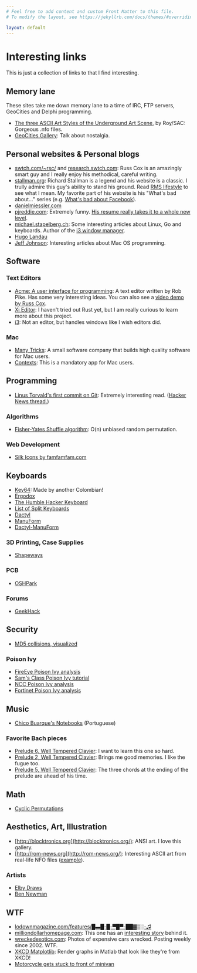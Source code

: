 ```yaml
---
# Feel free to add content and custom Front Matter to this file.
# To modify the layout, see https://jekyllrb.com/docs/themes/#overriding-theme-defaults

layout: default
---
```


# Interesting links

This is just a collection of links to that I find interesting.

## Memory lane

These sites take me down memory lane to a time of IRC, FTP servers, GeoCities and Delphi programming.

* [The three ASCII Art Styles of the Underground Art Scene](http://www.roysac.com/roy-sac_styles_of_underground_text_art.html), by Roy/SAC: Gorgeous .nfo files.
* [GeoCities Gallery](https://geocities.restorativland.org/): Talk about nostalgia.

## Personal websites & Personal blogs

* [swtch.com/~rsc/](https://swtch.com/~rsc/) and [research.swtch.com](https://research.swtch.com): Russ Cox is an amazingly smart guy and I really enjoy his methodical, careful writing.
* [stallman.org](https://stallman.org/): Richard Stallman is a legend and his website is a classic. I trully admire this guy's ability to stand his ground. Read [RMS lifestyle](https://stallman.org/rms-lifestyle.html) to see what I mean.  My favorite part of his website is his "What's bad about..." series (e.g. [What's bad about Facebook](https://stallman.org/facebook.html)).
* [danielmiessler.com](https://danielmiessler.com/)
* [pjreddie.com](https://pjreddie.com/): Extremely funny. [His resume really takes it to a whole new level](https://pjreddie.com/static/Redmon%20Resume.pdf).
* [michael.stapelberg.ch](https://michael.stapelberg.ch/): Some interesting articles about Linux, Go and keyboards. Author of the [i3 window manager](https://i3wm.org/).
* [Hugo Landau](https://www.devever.net/~hl/)
* [Jeff Johnson](https://lapcatsoftware.com/articles/): Interesting articles about Mac OS programming.

## Software

### Text Editors
* [Acme: A user interface for programming](https://research.swtch.com/acme.pdf): A text editor written by Rob Pike. Has some very interesting ideas. You can also see a [video demo by Russ Cox](https://www.youtube.com/watch?v=dP1xVpMPn8M&t=526s).
* [Xi Editor](https://github.com/xi-editor/xi-editor): I haven't tried out Rust yet, but I am really curious to learn more about this project.
* [i3](https://i3wm.org/): Not an editor, but handles windows like I wish editors did.

### Mac
* [Many Tricks](https://manytricks.com/): A small software company that builds high quality software for Mac users.
* [Contexts](https://contexts.co/): This is a mandatory app for Mac users.


## Programming

* [Linus Torvald's first commit on Git](https://git.kernel.org/pub/scm/git/git.git/commit/?id=e83c5163316f89bfbde7d9ab23ca2e25604af290): Extremely interesting read. ([Hacker News thread.](https://news.ycombinator.com/item?id=8650483))


### Algorithms
* [Fisher-Yates Shuffle algorithm](https://en.wikipedia.org/wiki/Fisher%E2%80%93Yates_shuffle): O(n) unbiased random permutation.

### Web Development
* [Silk Icons by famfamfam.com](http://famfamfam.com/lab/icons/silk/)

## Keyboards

* [Key64](https://www.key64.org/): Made by another Colombian!
* [Ergodox](https://www.ergodox.io/)
* [The Humble Hacker Keyboard](http://www.humblehacker.com/keyboard/)
* [List of Split Keyboards](https://github.com/diimdeep/awesome-split-keyboards)
* [Dactyl](https://github.com/adereth/dactyl-keyboard)
* [ManuForm](https://geekhack.org/index.php?topic=46015.0)
* [Dactyl-ManuForm](https://github.com/tshort/dactyl-keyboard)

### 3D Printing, Case Supplies

* [Shapeways](https://www.shapeways.com/)

### PCB

* [OSHPark](https://oshpark.com/)

### Forums

* [GeekHack](http://geekhack.org/)

## Security

* [MD5 collisions, visualized](https://www.links.org/?p=6)

### Poison Ivy
* [FireEye Poison Ivy analysis](https://www.fireeye.com/content/dam/fireeye-www/global/en/current-threats/pdfs/rpt-poison-ivy.pdf)
* [Sam's Class Poison Ivy tutorial](https://samsclass.info/123/proj10/p11-PI.htm)
* [NCC Poison Ivy analysis](https://www.nccgroup.com/uk/about-us/newsroom-and-events/blogs/2017/august/analysing-a-recent-poison-ivy-sample/)
* [Fortinet Poison Ivy analysis](https://www.fortinet.com/blog/threat-research/deep-analysis-of-new-poison-ivy-variant)

## Music

* [Chico Buarque's Notebooks](http://www.jobim.org/chico/handle/2010.2/1843) (Portuguese)

### Favorite Bach pieces

* [Prelude 6, Well Tempered Clavier](https://www.youtube.com/watch?v=PIS76X17Mf8): I want to learn this one so hard.
* [Prelude 2, Well Tempered Clavier](https://www.youtube.com/watch?v=HB8-w5CvMls): Brings me good memories. I like the fugue too.
* [Prelude 5, Well Tempered Clavier](https://www.youtube.com/watch?v=vHi3_k4XOrA): The three chords at the ending of the prelude are ahead of his time.

## Math

* [Cyclic Permutations](https://en.wikipedia.org/wiki/Cyclic_permutation)

## Aesthetics, Art, Illustration
* [http://blocktronics.org](http://blocktronics.org/): ANSI art. I love this gallery.
* [http://rom-news.org](http://rom-news.org/): Interesting ASCII art from real-life NFO files ([example](http://rom-news.org/gba/nfo/Pnb_Chizz-GBa_(GuiltyByassociation)-SINGLE-WEB-2017-ENRAGED)).

### Artists
* [Elby Draws](https://linktr.ee/elby.draws)
* [Ben Newman](https://bennewmanart.bigcartel.com/)

## WTF
* [lodownmagazine.com/features/█▬█-█-▀█▀-██▓▒░-♫](http://lodownmagazine.com/features/%E2%96%88%E2%96%AC%E2%96%88-%E2%96%88-%E2%96%80%E2%96%88%E2%96%80-%E2%96%88%E2%96%88%E2%96%93%E2%96%92%E2%96%91-%E2%99%AB)
* [milliondollarhomepage.com](http://www.milliondollarhomepage.com/): This one has an [interesting story](https://en.wikipedia.org/wiki/The_Million_Dollar_Homepage) behind it.
* [wreckedexotics.com](http://www.wreckedexotics.com/): Photos of expensive cars wrecked. Posting weekly since 2002. WTF.
* [XKCD Matplotlib](https://matplotlib.org/3.2.1/gallery/showcase/xkcd.html): Render graphs in Matlab that look like they're from XKCD!
* [Motorcycle gets stuck to front of minivan](https://abc7.com/caught-on-camera-motorcycle-stuck-to-front-of-minivan-in-corona/6257266/)
